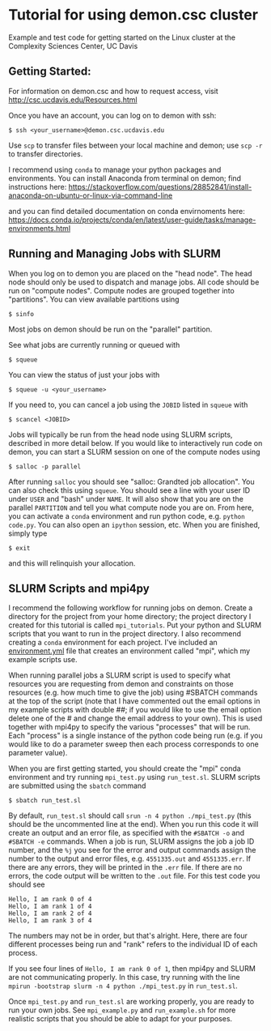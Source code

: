 # Tutorial for using demon.csc cluster
Example and test code for getting started on the Linux cluster at the Complexity Sciences Center, UC Davis

## Getting Started:

For information on demon.csc and how to request access, visit http://csc.ucdavis.edu/Resources.html

Once you have an account, you can log on to demon with ssh:

    $ ssh <your_username>@demon.csc.ucdavis.edu
    
Use `scp` to transfer files between your local machine and demon; use `scp -r` to transfer directories.

I recommend using `conda` to manage your python packages and environments. You can install Anaconda from terminal on demon; find instructions here: https://stackoverflow.com/questions/28852841/install-anaconda-on-ubuntu-or-linux-via-command-line

and you can find detailed documentation on conda envirnoments here: https://docs.conda.io/projects/conda/en/latest/user-guide/tasks/manage-environments.html

## Running and Managing Jobs with SLURM

When you log on to demon you are placed on the "head node". The head node should only be used to dispatch and manage jobs. All code should be run on "compute nodes". 
Compute nodes are grouped together into "partitions". You can view available partitions using 

    $ sinfo
    
Most jobs on demon should be run on the "parallel" partition. 

See what jobs are currently running or queued with

    $ squeue
    
You can view the status of just your jobs with 

    $ squeue -u <your_username>
    
If you need to, you can cancel a job using the `JOBID` listed in `squeue` with 

    $ scancel <JOBID>

Jobs will typically be run from the head node using SLURM scripts, described in more detail below. If you would like to interactively run code on demon, you can start a SLURM session on one of the compute nodes using

    $ salloc -p parallel

After running `salloc` you should see "salloc: Grandted job allocation". You can also check this using `squeue`. You should see a line with your user ID under `USER` and "bash" under `NAME`. It will also show that you are on the parallel `PARTITION` and tell you what compute node you are on. From here, you can activate a `conda` environment and run python code, e.g. `python code.py`. You can also open an `ipython` session, etc. When you are finished, simply type

    $ exit
    
and this will relinquish your allocation. 

## SLURM Scripts and mpi4py

I recommend the following workflow for running jobs on demon. Create a directory for the project from your home directory; the project directory I created for this tutorial is called `mpi_tutorials`. Put your python and SLURM scripts that you want to run in the project directory. I also recommend creating a `conda` environment for each project. I've included an [environment.yml](https://docs.conda.io/projects/conda/en/latest/user-guide/tasks/manage-environments.html#creating-an-environment-from-an-environment-yml-file) file that creates an environment called "mpi", which my example scripts use. 

When running parallel jobs a SLURM script is used to specify what resources you are requesting from demon and constraints on those resources (e.g. how much time to give the job) using #SBATCH commands at the top of the script (note that I have commented out the email options in my example scripts with double ##; if you would like to use the email option delete one of the # and change the email address to your own). This is used together with mpi4py to specify the various "processes" that will be run. Each "process" is a single instance of the python code being run (e.g. if you would like to do a parameter sweep then each process corresponds to one parameter value). 

When you are first getting started, you should create the "mpi" conda environment and try running `mpi_test.py` using `run_test.sl`. SLURM scripts are submitted using the `sbatch` command 

    $ sbatch run_test.sl 
    
By default, `run_test.sl` should call `srun -n 4 python ./mpi_test.py` (this should be the uncommented line at the end). When you run this code it will create an output and an error file, as specified with the `#SBATCH -o` and `#SBATCH -e` commands. When a job is run, SLURM assigns the job a job ID number, and the `%j` you see for the error and output commands assign the number to the output and error files, e.g. `4551335.out` and `4551335.err`. If there are any errors, they will be printed in the `.err` file. If there are no errors, the code output will be written to the `.out` file. For this test code you should see

    Hello, I am rank 0 of 4
    Hello, I am rank 1 of 4
    Hello, I am rank 2 of 4
    Hello, I am rank 3 of 4
    
The numbers may not be in order, but that's alright. Here, there are four different processes being run and "rank" refers to the individual ID of each process.

If you see four lines of `Hello, I am rank 0 of 1`, then mpi4py and SLURM are not communicating properly. In this case, try running with the line `mpirun -bootstrap slurm -n 4 python ./mpi_test.py` in `run_test.sl`. 

Once `mpi_test.py` and `run_test.sl` are working properly, you are ready to run your own jobs. See `mpi_example.py` and `run_example.sh` for more realistic scripts that you should be able to adapt for your purposes. 
